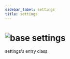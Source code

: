 ```yaml
---
sidebar_label: settings
title: settings
---
```


# <img src='/img/wiki/base.png' alt='base' classname='env-tag' /> settings
settings's entry class.<br/>

